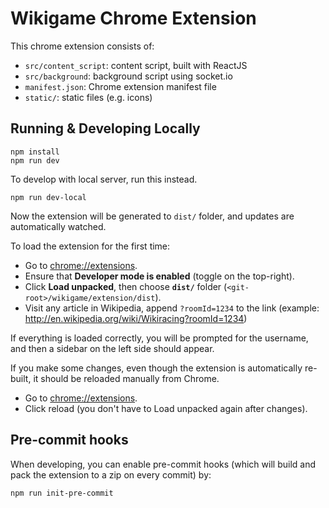 # Wikigame Chrome Extension

This chrome extension consists of:

- `src/content_script`: content script, built with ReactJS
- `src/background`: background script using socket.io
- `manifest.json`: Chrome extension manifest file
- `static/`: static files (e.g. icons)

## Running & Developing Locally

```
npm install
npm run dev
```

To develop with local server, run this instead.

```
npm run dev-local
```

Now the extension will be generated to `dist/` folder, and updates are automatically watched.

To load the extension for the first time:

- Go to [chrome://extensions](chrome://extensions).
- Ensure that **Developer mode is enabled** (toggle on the top-right).
- Click **Load unpacked**, then choose **`dist/`** folder (`<git-root>/wikigame/extension/dist`).
- Visit any article in Wikipedia, append `?roomId=1234` to the link (example: http://en.wikipedia.org/wiki/Wikiracing?roomId=1234)

If everything is loaded correctly, you will be prompted for the username, and then a sidebar on the left side should appear.

If you make some changes, even though the extension is automatically re-built, it should be reloaded manually from Chrome.

- Go to [chrome://extensions](chrome://extensions).
- Click reload (you don't have to Load unpacked again after changes).

## Pre-commit hooks

When developing, you can enable pre-commit hooks (which will build and pack the extension to a zip on every commit) by:

```
npm run init-pre-commit
```

